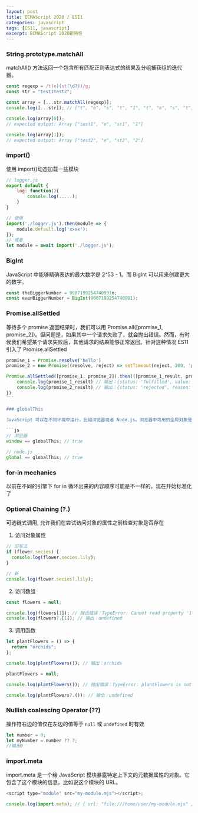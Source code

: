 ```yaml
---
layout: post
title: ECMAScript 2020 / ES11
categories: javascript
tags: [ES11, javascript]
excerpt: ECMAScript 2020新特性
---
```


### String.prototype.matchAll

matchAll() 方法返回一个包含所有匹配正则表达式的结果及分组捕获组的迭代器。

```js
const regexp = /t(e)(st(\d?))/g;
const str = "test1test2";

const array = [...str.matchAll(regexp)];
console.log([...str]); // ["t", "e", "s", "t", "1", "t", "e", "s", "t", "2"]

console.log(array[0]);
// expected output: Array ["test1", "e", "st1", "1"]

console.log(array[1]);
// expected output: Array ["test2", "e", "st2", "2"]
```

### import()

使用 import()动态加载一些模块

```js
// logger.js
export default {
    log: function(){
        console.log(.....);
    }
}

// 使用
import('./logger.js').then(module => {
    module.default.log('xxxx');
});
// 或者
let module = await import('./logger.js');
```

### BigInt

JavaScript 中能够精确表达的最大数字是 2^53 - 1。而 BigInt 可以用来创建更大的数字。

```js
const theBiggerNumber = 9007199254740991n;
const evenBiggerNumber = BigInt(9007199254740991);
```

### Promise.allSettled

等待多个 promise 返回结果时，我们可以用 Promise.all([promise_1, promise_2])。但问题是，如果其中一个请求失败了，就会抛出错误。然而，有时候我们希望某个请求失败后，其他请求的结果能够正常返回。针对这种情况 ES11 引入了 Promise.allSettled

````js
promise_1 = Promise.resolve('hello')
promise_2 = new Promise((resolve, reject) => setTimeout(reject, 200, 'problem'))

Promise.allSettled([promise_1, promise_2]).then(([promise_1_result, promise_2_result]) => {
    console.log(promise_1_result) // 输出：{status: 'fulfilled', value: 'hello'}
    console.log(promise_2_result) // 输出：{status: 'rejected', reason: 'problem'}
})
```

### globalThis

JavaScript 可以在不同环境中运行，比如浏览器或者 Node.js。浏览器中可用的全局对象是变量 window，但在 Node.js 中是一个叫做 global 的对象。为了在不同环境中都使用统一的全局对象，引入了 globalThis 。

```js
// 浏览器
window == globalThis; // true

// node.js
global == globalThis; // true
````

### for-in mechanics

以前在不同的引擎下 for in 循环出来的内容顺序可能是不一样的，现在开始标准化了

### Optional Chaining (?.)

可选链式调用, 允许我们在尝试访问对象的属性之前检查对象是否存在

1. 访问对象属性

```js
// 旧写法
if (flower.secies) {
  console.log(flower.secies.lily);
}

// 新
console.log(flower.secies?.lily);
```

2. 访问数组

```js
const flowers = null;

console.log(flowers[1]); // 抛出错误：TypeError: Cannot read property '1' of null
console.log(flowers?.[1]); // 输出：undefined
```

3. 调用函数

```js
let plantFlowers = () => {
  return "orchids";
};

console.log(plantFlowers()); // 输出：orchids

plantFlowers = null;

console.log(plantFlowers()); // 抛出错误：TypeError: plantFlowers is not a function

console.log(plantFlowers?.()); // 输出：undefined
```

### Nullish coalescing Operator (??)

操作符右边的值仅在左边的值等于 `null` 或 `undefined` 时有效

```js
let number = 0;
let myNumber = number ?? 7;
//输出0
```

### import.meta

import.meta 是一个给 JavaScript 模块暴露特定上下文的元数据属性的对象。它包含了这个模块的信息，比如说这个模块的 URL。

```js
<script type="module" src="my-module.mjs"></script>;

console.log(import.meta); // { url: "file:///home/user/my-module.mjs" }
```
